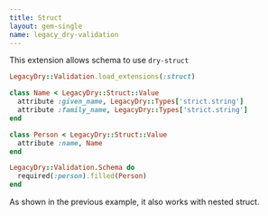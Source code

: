 ```yaml
---
title: Struct
layout: gem-single
name: legacy_dry-validation
---
```


This extension allows schema to use `dry-struct`

``` ruby
LegacyDry::Validation.load_extensions(:struct)

class Name < LegacyDry::Struct::Value
  attribute :given_name, LegacyDry::Types['strict.string']
  attribute :family_name, LegacyDry::Types['strict.string']
end

class Person < LegacyDry::Struct::Value
  attribute :name, Name
end

LegacyDry::Validation.Schema do
  required(:person).filled(Person)
end
```

As shown in the previous example, it also works with nested struct.
